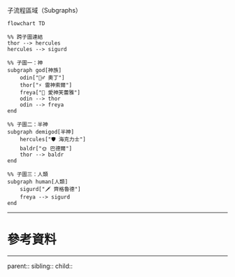子流程區域（Subgraphs）　


```mermaid
flowchart TD

%% 跨子圖連結
thor --> hercules
hercules --> sigurd

%% 子圖一：神
subgraph god[神族]
    odin["🧙‍♂️ 奧丁"]
    thor["⚡ 雷神索爾"]
    freya["🌸 愛神芙蕾雅"]
    odin --> thor
    odin --> freya
end

%% 子圖二：半神
subgraph demigod[半神]
    hercules["🛡️ 海克力士"]
    baldr["🌞 巴德爾"]
    thor --> baldr
end

%% 子圖三：人類
subgraph human[人類]
    sigurd["🗡️ 齊格魯德"]
    freya --> sigurd
end
```
- - -
# 參考資料

- - -
parent::
sibling::
child::